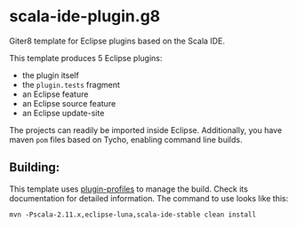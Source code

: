 scala-ide-plugin.g8
===================

Giter8 template for Eclipse plugins based on the Scala IDE.

This template produces 5 Eclipse plugins:

* the plugin itself
* the `plugin.tests` fragment
* an Eclipse feature
* an Eclipse source feature
* an Eclipse update-site

The projects can readily be imported inside Eclipse. Additionally, you have maven `pom` files
based on Tycho, enabling command line builds.

## Building:

This template uses [plugin-profiles](https://github.com/scala-ide/plugin-profiles) to manage the build. Check its documentation for detailed information. The command to use looks like this:

    mvn -Pscala-2.11.x,eclipse-luna,scala-ide-stable clean install
